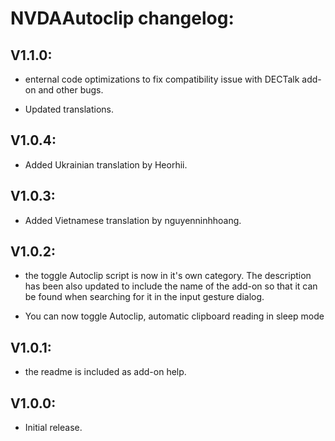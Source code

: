 # NVDAAutoclip changelog:

## V1.1.0:

- enternal code optimizations to fix compatibility issue with DECTalk add-on and other bugs.

- Updated translations.


## V1.0.4:

- Added Ukrainian translation by Heorhii.


## V1.0.3:

- Added Vietnamese translation by nguyenninhhoang.


## V1.0.2:

- the toggle Autoclip script is now in it's own category. The description has been also updated to include the name of the add-on so that it can be found when searching for it in the input gesture dialog.

- You can now toggle Autoclip, automatic clipboard reading in sleep mode


## V1.0.1:

- the readme is included as add-on help.


## V1.0.0:

- Initial release.

